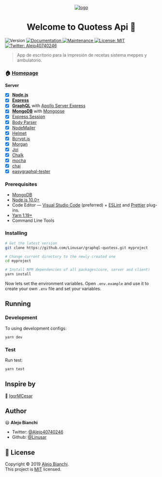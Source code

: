 <p align="center">
	<a href="https://raw.githubusercontent.com/Linusar/graphql-quotess"  target="_blank">
	<img  align="center"  alt="logo"  src=""  />
	</a>
</p>

<h1 align="center">Welcome to Quotess Api 👋</h1>
<p>
  <img alt="Version" src="https://img.shields.io/badge/version-0.0.1-blue.svg?cacheSeconds=2592000" />
  <a href="https://github.com/Linusar/graphql-quotess#readme">
    <img alt="Documentation" src="https://img.shields.io/badge/documentation-yes-brightgreen.svg" target="_blank" />
  </a>
  <a href="https://github.com/Linusar/graphql-quotess/graphs/commit-activity">
    <img alt="Maintenance" src="https://img.shields.io/badge/Maintained%3F-yes-green.svg" target="_blank" />
  </a>
  <a href="https://github.com/Linusar/graphql-quotess/blob/master/LICENSE">
    <img alt="License: MIT" src="https://img.shields.io/badge/License-MIT-yellow.svg" target="_blank" />
  </a>
  <a href="https://twitter.com/Alejo40740246">
    <img alt="Twitter: Alejo40740246" src="https://img.shields.io/twitter/follow/Alejo40740246.svg?style=social" target="_blank" />
  </a>
</p>

> App de escritorio para la impresión de recetas sistema meppes y ambulatorio.

### 🏠 [Homepage](https://github.com/graphql-quotess/graphql-quotess#readme)

**Server**

- [x] **[Node.js](https://nodejs.org)**
- [x] **[Express](https://github.com/expressjs/express)**
- [x] **[GraphQL](http://graphql.org/)** with [Apollo Server Express](https://github.com/apollographql/apollo-server/tree/master/packages/apollo-server-express)
- [x] **[MongoDB](https://www.mongodb.com/)** with [Mongoose](https://github.com/Automattic/mongoose)
- [x] [Express Session](https://github.com/expressjs/session)
- [x] [Body Parser](https://github.com/expressjs/body-parser)
- [x] [NodeMailer](https://github.com/nodemailer/nodemailer)
- [x] [Helmet](https://github.com/helmetjs/helmet)
- [x] [Bcrypt.js](https://github.com/dcodeIO/bcrypt.js)
- [x] [Morgan](https://github.com/expressjs/morgan)
- [x] [Joi](https://github.com/hapijs/joi)
- [x] [Chalk](https://github.com/chalk/chalk)
- [x] [mocha](https://github.com/mochajs/mocha)
- [x] [chai](https://github.com/chaijs/chai)
- [x] [easygraphql-tester](https://github.com/EasyGraphQL/easygraphql-tester)

### Prerequisites

- [MongoDB](https://www.mongodb.com/download-center/community)
- [Node.js 10.0+](http://nodejs.org)
- Code Editor — [Visual Studio Code](https://code.visualstudio.com/) (preferred) + [ESLint](https://marketplace.visualstudio.com/items?itemName=dbaeumer.vscode-eslint) and [Prettier](https://marketplace.visualstudio.com/items?itemName=esbenp.prettier-vscode) plug-ins.
- [Yarn 1.19+](https://yarnpkg.com)
- Command Line Tools

### Installing

```bash
# Get the latest version
git clone https://github.com/Linusar/graphql-quotess.git myproject

# Change current directory to the newly created one
cd myproject

# Install NPM dependencies of all packages(core, server and client)
yarn install
```

Now lets set the environment variables. Open `.env.example` and use it to create your own `.env` file and set your variables.

## Running

### Development

To using development configs:

```bash
yarn dev
```

### Test

Run test:

```bash
yarn test
```

## Inspire by

👱 [IgorMCesar](https://github.com/IgorMCesar/react-express-mongo-boilerplate#readme)

## Author

😃 **Alejo Bianchi**

- Twitter: [@Alejo40740246](https://twitter.com/Alejo40740246)
- Github: [@Linusar](https://github.com/Linusar)

## 📝 License

Copyright © 2019 [Alejo Bianchi](https://github.com/Linusar).<br />
This project is [MIT](https://github.com/Linusar/impresion-recetas/blob/master/LICENSE) licensed.

